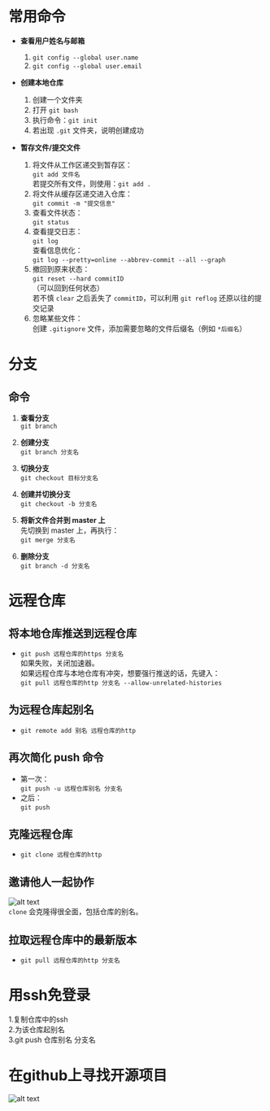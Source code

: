 # 常用命令

- **查看用户姓名与邮箱**  
  1. `git config --global user.name`  
  2. `git config --global user.email`

- **创建本地仓库**  
  1. 创建一个文件夹  
  2. 打开 `git bash`  
  3. 执行命令：`git init`  
  4. 若出现 `.git` 文件夹，说明创建成功

- **暂存文件/提交文件**  
  1. 将文件从工作区递交到暂存区：  
     `git add 文件名`  
     若提交所有文件，则使用：`git add .`  
  2. 将文件从缓存区递交进入仓库：  
     `git commit -m "提交信息"`  
  3. 查看文件状态：  
     `git status`  
  4. 查看提交日志：  
     `git log`  
     查看信息优化：  
     `git log --pretty=online --abbrev-commit --all --graph`  
  5. 撤回到原来状态：  
     `git reset --hard commitID`  
     （可以回到任何状态）  
     若不慎 `clear` 之后丢失了 `commitID`，可以利用 `git reflog` 还原以往的提交记录  
  6. 忽略某些文件：  
     创建 `.gitignore` 文件，添加需要忽略的文件后缀名（例如 `*后缀名`）


# 分支

## 命令

1. **查看分支**  
   `git branch`

2. **创建分支**  
   `git branch 分支名`

3. **切换分支**  
   `git checkout 目标分支名`

4. **创建并切换分支**  
   `git checkout -b 分支名`

5. **将新文件合并到 master 上**  
   先切换到 master 上，再执行：  
   `git merge 分支名`

6. **删除分支**  
   `git branch -d 分支名`




# 远程仓库

## 将本地仓库推送到远程仓库

- `git push 远程仓库的https 分支名`  
  如果失败，关闭加速器。  
  如果远程仓库与本地仓库有冲突，想要强行推送的话，先键入：  
  `git pull 远程仓库的http 分支名 --allow-unrelated-histories`

## 为远程仓库起别名

- `git remote add 别名 远程仓库的http`

## 再次简化 push 命令

- 第一次：  
  `git push -u 远程仓库别名 分支名`  
- 之后：  
  `git push`

## 克隆远程仓库

- `git clone 远程仓库的http`

## 邀请他人一起协作

![alt text](image.png)  
`clone` 会克隆得很全面，包括仓库的别名。

## 拉取远程仓库中的最新版本

- `git pull 远程仓库的http 分支名`




# 用ssh免登录
1.复制仓库中的ssh  
2.为该仓库起别名  
3.git push 仓库别名 分支名

# 在github上寻找开源项目
![alt text](image-1.png)
